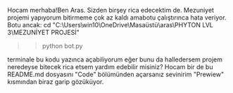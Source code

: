 Hocam merhaba!Ben Aras. Sizden birşey rica edecektim de. Mezuniyet projemi yapıyorum bitirmeme çok az kaldı amabotu çalıştırınca hata veriyor. Botu ancak:
cd "C:\Users\win10\OneDrive\Masaüstü\aras\PHYTON LVL 3\MEZUNİYET PROJESİ"
>>   python bot.py    
>>                    
terminale bu kodu yazınca açabiliyorum eğer bunu da halledersem projem neredeyse bitecek rica etsem yardım edebilir misiniz?
Hocam bir de bu README.md dosyasını "Code" bölümünden açarsanız sevinirim "Prewiew" kısmından biraz garip gözüküyor.
